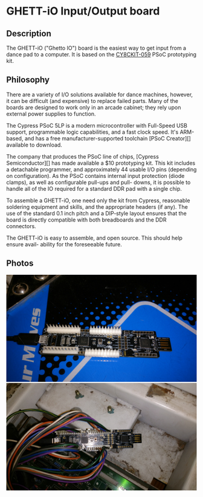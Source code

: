 # GHETT-iO Input/Output board

## Description
The GHETT-iO ("Ghetto IO") board is the easiest way to get input from a dance pad to a computer.  It is based on the [CY8CKIT-059][] PSoC prototyping kit.

## Philosophy
There are a variety of I/O solutions available for dance machines, however, it
can be difficult (and expensive) to replace failed parts.  Many of the boards are
designed to work only in an arcade cabinet; they rely upon external power supplies to
function.

The Cypress PSoC 5LP is a modern microcontroller with Full-Speed USB support, 
programmable logic capabilities, and a fast clock speed.  It's ARM-based, and has
a free manufacturer-supported toolchain [PSoC Creator][] available to download.

The company that produces the PSoC line of chips, [Cypress Semiconductor][] has made
available a $10 prototyping kit.  This kit includes a detachable programmer, and 
approximately 44 usable I/O pins (depending on configuration).  As the PSoC contains
internal input protection (diode clamps), as well as configurable pull-ups and pull-
downs, it is possible to handle all of the IO required for a standard DDR pad with
a single chip.

To assemble a GHETT-iO, one need only the kit from Cypress, reasonable soldering
equipment and skills, and the appropriate headers (if any).  The use of the standard
0.1 inch pitch and a DIP-style layout ensures that the board is directly compatible
with both breadboards and the DDR connectors.

The GHETT-iO is easy to assemble, and open source.  This should help ensure avail-
ability for the foreseeable future.

## Photos
![Connected GHETT-iO](images/GHETT-iO-wiring.jpg)
![Bare GHETT-iO](images/GHETT-iO.jpg)

[CY8CKIT-059]: http://www.cypress.com/documentation/development-kitsboards/cy8ckit-059-psoc-5lp-prototyping-kit-onboard-programmer-and